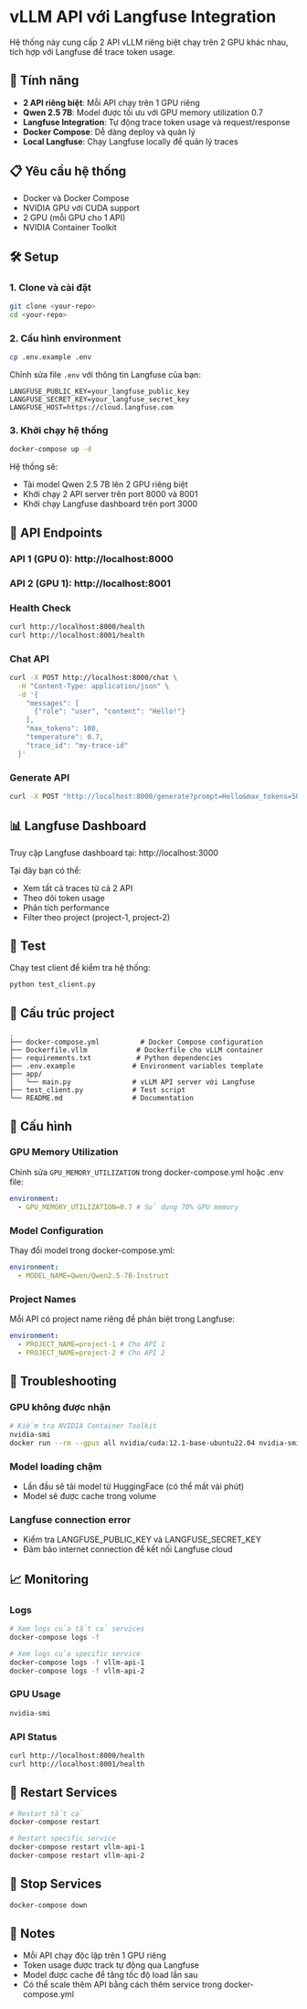 # vLLM API với Langfuse Integration

Hệ thống này cung cấp 2 API vLLM riêng biệt chạy trên 2 GPU khác nhau, tích hợp với Langfuse để trace token usage.

## 🚀 Tính năng

- **2 API riêng biệt**: Mỗi API chạy trên 1 GPU riêng
- **Qwen 2.5 7B**: Model được tối ưu với GPU memory utilization 0.7
- **Langfuse Integration**: Tự động trace token usage và request/response
- **Docker Compose**: Dễ dàng deploy và quản lý
- **Local Langfuse**: Chạy Langfuse locally để quản lý traces

## 📋 Yêu cầu hệ thống

- Docker và Docker Compose
- NVIDIA GPU với CUDA support
- 2 GPU (mỗi GPU cho 1 API)
- NVIDIA Container Toolkit

## 🛠️ Setup

### 1. Clone và cài đặt

```bash
git clone <your-repo>
cd <your-repo>
```

### 2. Cấu hình environment

```bash
cp .env.example .env
```

Chỉnh sửa file `.env` với thông tin Langfuse của bạn:

```env
LANGFUSE_PUBLIC_KEY=your_langfuse_public_key
LANGFUSE_SECRET_KEY=your_langfuse_secret_key
LANGFUSE_HOST=https://cloud.langfuse.com
```

### 3. Khởi chạy hệ thống

```bash
docker-compose up -d
```

Hệ thống sẽ:

- Tải model Qwen 2.5 7B lên 2 GPU riêng biệt
- Khởi chạy 2 API server trên port 8000 và 8001
- Khởi chạy Langfuse dashboard trên port 3000

## 🔗 API Endpoints

### API 1 (GPU 0): http://localhost:8000

### API 2 (GPU 1): http://localhost:8001

### Health Check

```bash
curl http://localhost:8000/health
curl http://localhost:8001/health
```

### Chat API

```bash
curl -X POST http://localhost:8000/chat \
  -H "Content-Type: application/json" \
  -d '{
    "messages": [
      {"role": "user", "content": "Hello!"}
    ],
    "max_tokens": 100,
    "temperature": 0.7,
    "trace_id": "my-trace-id"
  }'
```

### Generate API

```bash
curl -X POST "http://localhost:8000/generate?prompt=Hello&max_tokens=50&temperature=0.7"
```

## 📊 Langfuse Dashboard

Truy cập Langfuse dashboard tại: http://localhost:3000

Tại đây bạn có thể:

- Xem tất cả traces từ cả 2 API
- Theo dõi token usage
- Phân tích performance
- Filter theo project (project-1, project-2)

## 🧪 Test

Chạy test client để kiểm tra hệ thống:

```bash
python test_client.py
```

## 📁 Cấu trúc project

```
.
├── docker-compose.yml          # Docker Compose configuration
├── Dockerfile.vllm            # Dockerfile cho vLLM container
├── requirements.txt           # Python dependencies
├── .env.example              # Environment variables template
├── app/
│   └── main.py               # vLLM API server với Langfuse
├── test_client.py            # Test script
└── README.md                 # Documentation
```

## 🔧 Cấu hình

### GPU Memory Utilization

Chỉnh sửa `GPU_MEMORY_UTILIZATION` trong docker-compose.yml hoặc .env file:

```yaml
environment:
  - GPU_MEMORY_UTILIZATION=0.7 # Sử dụng 70% GPU memory
```

### Model Configuration

Thay đổi model trong docker-compose.yml:

```yaml
environment:
  - MODEL_NAME=Qwen/Qwen2.5-7B-Instruct
```

### Project Names

Mỗi API có project name riêng để phân biệt trong Langfuse:

```yaml
environment:
  - PROJECT_NAME=project-1 # Cho API 1
  - PROJECT_NAME=project-2 # Cho API 2
```

## 🚨 Troubleshooting

### GPU không được nhận

```bash
# Kiểm tra NVIDIA Container Toolkit
nvidia-smi
docker run --rm --gpus all nvidia/cuda:12.1-base-ubuntu22.04 nvidia-smi
```

### Model loading chậm

- Lần đầu sẽ tải model từ HuggingFace (có thể mất vài phút)
- Model sẽ được cache trong volume

### Langfuse connection error

- Kiểm tra LANGFUSE_PUBLIC_KEY và LANGFUSE_SECRET_KEY
- Đảm bảo internet connection để kết nối Langfuse cloud

## 📈 Monitoring

### Logs

```bash
# Xem logs của tất cả services
docker-compose logs -f

# Xem logs của specific service
docker-compose logs -f vllm-api-1
docker-compose logs -f vllm-api-2
```

### GPU Usage

```bash
nvidia-smi
```

### API Status

```bash
curl http://localhost:8000/health
curl http://localhost:8001/health
```

## 🔄 Restart Services

```bash
# Restart tất cả
docker-compose restart

# Restart specific service
docker-compose restart vllm-api-1
docker-compose restart vllm-api-2
```

## 🛑 Stop Services

```bash
docker-compose down
```

## 📝 Notes

- Mỗi API chạy độc lập trên 1 GPU riêng
- Token usage được track tự động qua Langfuse
- Model được cache để tăng tốc độ load lần sau
- Có thể scale thêm API bằng cách thêm service trong docker-compose.yml
